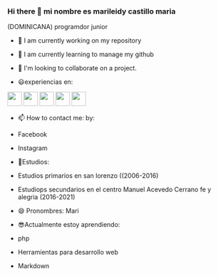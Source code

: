 ### Hi there 👋 mi nombre es marileidy castillo maria
<!--   
**marileidy2829/marileidy2829** is a ✨ _special_ ✨ repository because its `README.md` (this file) appears on your GitHub profile.
-->
(DOMINICANA) programdor junior

- 🔭 I am currently working on my repository

- 🌱 I am currently learning to manage my github

- 👯 I'm looking to collaborate on a project.

- 😃experiencias en:


<img height="32" width="32" src="https://img.icons8.com/color/2x/javascript.png" /> <img height="32" width="32" src="https://img.icons8.com/color/2x/nodejs.png" />
<img height="32" width="32" src="https://img.icons8.com/color/2x/html.png" /> <img height="32" width="32" src="https://img.icons8.com/color/2x/css.png" />
<img height="32" width="32" src="https://img.icons8.com/color/2x/visual-studio-code-2019.png" />


- 📫 How to contact me: by:

* Facebook


* Instagram

- 📖Estudios:

* Estudios primarios en san lorenzo ((2006-2016)

* Estudiops secundarios en el centro Manuel Acevedo Cerrano fe y alegria (2016-2021)

- 😄 Pronombres: Mari

- 😎Actualmente estoy aprendiendo:


* php

* Herramientas para desarrollo web

* Markdown

